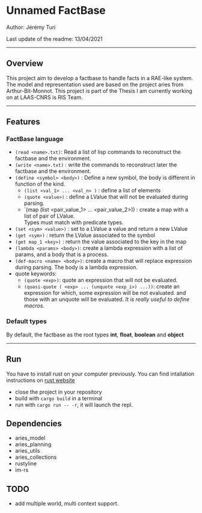 # Unnamed FactBase
Author: Jérémy Turi

Last update of the readme: 13/04/2021

***

## Overview
This project aim to develop a factbase to handle facts in a RAE-like system.
The model and representation used are based on the project aries from Arthur-Bit-Monnot.
This project is part of the Thesis I am currently working on at LAAS-CNRS is RIS Team.

***
## Features

### FactBase language
- `(read <name>.txt)`: Read a list of lisp commands to reconstruct the factbase and the environment.
- `(write <name>.txt)` : write the commands to reconstruct later the factbase and the environment.
- `(define <symbol> <body>)`  : Define a new symbol, the body is different in function of the kind.
    - `(list <val_1> ... <val_n> )` : define a list of elements
    - `(quote <value>)` : define a LValue that will not be evaluated during parsing.
    - `(map (list <pair_value_1> ... <pair_value_2>)) : create a map with a list of pair of LValue.   
      Types must match with predicate types.
- `(set <sym> <value>)` : set to a LValue a value and return a new LValue
- `(get <sym>)` : return the LValue associated to the symbol
- `(get map_1 <key>)` : return the value associated to the key in the map
- `(lambda <params> <body>)`: create a lambda expression with a list of params, and a body that is a process.
- `(def-macro <name> <body>)`: create a macro that will replace expression during parsing. The body is a lambda expression. 
- quote keywords:
    - `(quote <exp>)`: quote an expression that will not be evaluated.
    - `(quasi-quote ( <exp> ... (unquote <exp_i>) ...))`: create an expression for which, some expression will be not evaluated.
    and those with an unquote will be evaluated. *It is really useful to define macros*.



### Default types
By default, the factbase as the root types **int**, **float**, **boolean** and **object**

***

## Run

You have to install rust on your computer previously.
You can find intallation instructions on [rust website](https://www.rust-lang.org/tools/install)
- close the project in your repository
- build with `cargo build` in a terminal
- run with `cargo run -- -r`, it will launch the repl.

  
## Dependencies
- aries_model
- aries_planning
- aries_utils
- aries_collections
- rustyline
- im-rs

## TODO
- add multiple world, multi context support.
